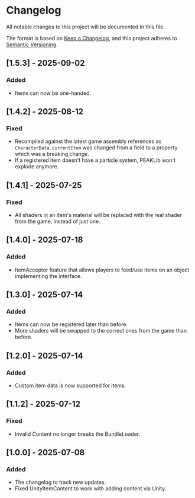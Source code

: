 # Changelog

All notable changes to this project will be documented in this file.

The format is based on [Keep a Changelog](https://keepachangelog.com/en/1.1.0/),
and this project adheres to [Semantic Versioning](https://semver.org/spec/v2.0.0.html).

## [1.5.3] - 2025-09-02

### Added

- Items can now be one-handed.

## [1.4.2] - 2025-08-12

### Fixed

- Recompiled against the latest game assembly references as `CharacterData.currentItem` was changed from a field to a property which was a breaking change.
- If a registered item doesn't have a particle system, PEAKLib won't explode anymore.

## [1.4.1] - 2025-07-25

### Fixed

- All shaders in an item's material will be replaced with the real shader from the game, instead of just one.

## [1.4.0] - 2025-07-18

### Added

- ItemAcceptor feature that allows players to feed/use items on an object implementing the interface.

## [1.3.0] - 2025-07-14

### Added

- Items can now be registered later than before.
- More shaders will be swapped to the correct ones from the game than before.

## [1.2.0] - 2025-07-14

### Added

- Custom item data is now supported for items.

## [1.1.2] - 2025-07-12

### Fixed

- Invalid Content no longer breaks the BundleLoader.

## [1.0.0] - 2025-07-08

### Added

- The changelog to track new updates.
- Fixed UnityItemContent to work with adding content via Unity.
